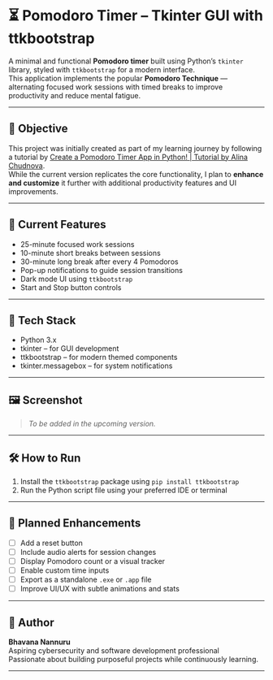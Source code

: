 # ⏳ Pomodoro Timer – Tkinter GUI with ttkbootstrap

A minimal and functional **Pomodoro timer** built using Python’s `tkinter` library, styled with `ttkbootstrap` for a modern interface.  
This application implements the popular **Pomodoro Technique** — alternating focused work sessions with timed breaks to improve productivity and reduce mental fatigue.

---

## 🎯 Objective

This project was initially created as part of my learning journey by following a tutorial by [Create a Pomodoro Timer App in Python! | Tutorial by Alina Chudnova](https://www.youtube.com/watch?v=uUWG5cm2Los).  
While the current version replicates the core functionality, I plan to **enhance and customize** it further with additional productivity features and UI improvements.

---

## 🚀 Current Features

- 25-minute focused work sessions
- 10-minute short breaks between sessions
- 30-minute long break after every 4 Pomodoros
- Pop-up notifications to guide session transitions
- Dark mode UI using `ttkbootstrap`
- Start and Stop button controls

---

## 🧰 Tech Stack

- Python 3.x
- tkinter – for GUI development
- ttkbootstrap – for modern themed components
- tkinter.messagebox – for system notifications

---

## 🖼️ Screenshot

> _To be added in the upcoming version._

---

## 🛠️ How to Run

1. Install the `ttkbootstrap` package using `pip install ttkbootstrap`
2. Run the Python script file using your preferred IDE or terminal

---

## 🔧 Planned Enhancements

- [ ] Add a reset button
- [ ] Include audio alerts for session changes
- [ ] Display Pomodoro count or a visual tracker
- [ ] Enable custom time inputs
- [ ] Export as a standalone `.exe` or `.app` file
- [ ] Improve UI/UX with subtle animations and stats

---

## 👤 Author

**Bhavana Nannuru**  
Aspiring cybersecurity and software development professional  
Passionate about building purposeful projects while continuously learning.

---

